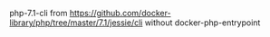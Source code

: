 php-7.1-cli from https://github.com/docker-library/php/tree/master/7.1/jessie/cli 
without docker-php-entrypoint

